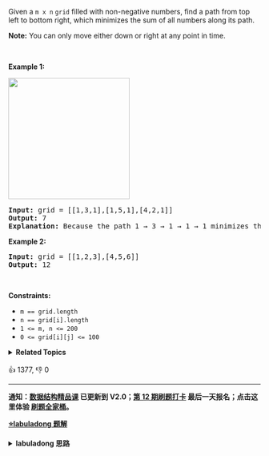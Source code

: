 <p>Given a <code>m x n</code> <code>grid</code> filled with non-negative numbers, find a path from top left to bottom right, which minimizes the sum of all numbers along its path.</p>

<p><strong>Note:</strong> You can only move either down or right at any point in time.</p>

<p>&nbsp;</p> 
<p><strong class="example">Example 1:</strong></p> 
<img alt="" src="https://assets.leetcode.com/uploads/2020/11/05/minpath.jpg" style="width: 242px; height: 242px;" /> 
<pre>
<strong>Input:</strong> grid = [[1,3,1],[1,5,1],[4,2,1]]
<strong>Output:</strong> 7
<strong>Explanation:</strong> Because the path 1 → 3 → 1 → 1 → 1 minimizes the sum.
</pre>

<p><strong class="example">Example 2:</strong></p>

<pre>
<strong>Input:</strong> grid = [[1,2,3],[4,5,6]]
<strong>Output:</strong> 12
</pre>

<p>&nbsp;</p> 
<p><strong>Constraints:</strong></p>

<ul> 
 <li><code>m == grid.length</code></li> 
 <li><code>n == grid[i].length</code></li> 
 <li><code>1 &lt;= m, n &lt;= 200</code></li> 
 <li><code>0 &lt;= grid[i][j] &lt;= 100</code></li> 
</ul>

<details><summary><strong>Related Topics</strong></summary>数组 | 动态规划 | 矩阵</details><br>

<div>👍 1377, 👎 0</div>

<div id="labuladong"><hr>

**通知：[数据结构精品课](https://aep.h5.xeknow.com/s/1XJHEO) 已更新到 V2.0；[第 12 期刷题打卡](https://mp.weixin.qq.com/s/eUG2OOzY3k_ZTz-CFvtv5Q) 最后一天报名；点击这里体验 [刷题全家桶](https://labuladong.gitee.io/algo/images/others/%E5%85%A8%E5%AE%B6%E6%A1%B6.jpg)。**



<p><strong><a href="https://labuladong.github.io/article?qno=64" target="_blank">⭐️labuladong 题解</a></strong></p>
<details><summary><strong>labuladong 思路</strong></summary>

## 基本思路

一般来说，让你在二维矩阵中求最优化问题（最大值或者最小值），肯定需要递归 + 备忘录，也就是动态规划技巧。

`dp` 函数的定义：**从左上角位置 `(0, 0)` 走到位置 `(i, j)` 的最小路径和为 `dp(grid, i, j)`**。

这样，`dp(grid, i, j)` 的值由 `dp(grid, i - 1, j)` 和 `dp(grid, i, j - 1)` 的值转移而来：

```java
dp(grid, i, j) = Math.min(
    dp(grid, i - 1, j),
    dp(grid, i, j - 1)
) + grid[i][j];
```

**详细题解：[动态规划之最小路径和](https://labuladong.github.io/article/fname.html?fname=最小路径和)**

**标签：[二维动态规划](https://mp.weixin.qq.com/mp/appmsgalbum?__biz=MzAxODQxMDM0Mw==&action=getalbum&album_id=2122017695998050308)，二维矩阵，[动态规划](https://mp.weixin.qq.com/mp/appmsgalbum?__biz=MzAxODQxMDM0Mw==&action=getalbum&album_id=1318881141113536512)**

## 解法代码

```java
class Solution {
    int[][] memo;

    public int minPathSum(int[][] grid) {
        int m = grid.length;
        int n = grid[0].length;
        // 构造备忘录，初始值全部设为 -1
        memo = new int[m][n];
        for (int[] row : memo)
            Arrays.fill(row, -1);

        return dp(grid, m - 1, n - 1);
    }

    int dp(int[][] grid, int i, int j) {
        // base case
        if (i == 0 && j == 0) {
            return grid[0][0];
        }
        if (i < 0 || j < 0) {
            return Integer.MAX_VALUE;
        }
        // 避免重复计算
        if (memo[i][j] != -1) {
            return memo[i][j];
        }
        // 将计算结果记入备忘录
        memo[i][j] = Math.min(
                dp(grid, i - 1, j),
                dp(grid, i, j - 1)
        ) + grid[i][j];

        return memo[i][j];
    }
}
```

**类似题目**：
  - [剑指 Offer 47. 礼物的最大价值 🟠](/problems/li-wu-de-zui-da-jie-zhi-lcof)
  - [剑指 Offer II 099. 最小路径之和 🟠](/problems/0i0mDW)

</details>
</div>



